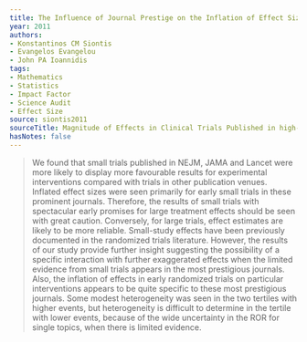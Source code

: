 ```yaml
---
title: The Influence of Journal Prestige on the Inflation of Effect Sizes in Small Trials
year: 2011
authors:
- Konstantinos CM Siontis
- Evangelos Evangelou
- John PA Ioannidis
tags:
- Mathematics
- Statistics
- Impact Factor
- Science Audit
- Effect Size
source: siontis2011
sourceTitle: Magnitude of Effects in Clinical Trials Published in high-impact General Medical Journals
hasNotes: false
---
```


> We found that small trials published in NEJM, JAMA and Lancet were more likely to display more favourable results
>   for experimental interventions compared with trials in other publication venues.
> Inflated effect sizes were seen primarily for early small trials in these prominent journals.
> Therefore, the results of small trials with spectacular early promises for large treatment effects should be seen
>   with great caution.
> Conversely, for large trials, effect estimates are likely to be more reliable.
> Small-study effects have been previously documented in the randomized trials literature.
> However, the results of our study provide further insight suggesting the possibility of a specific interaction
>   with further exaggerated effects when the limited evidence from
>   small trials appears in the most prestigious journals.
> Also, the inflation of effects in early randomized trials on particular interventions appears to be
>   quite specific to these most prestigious journals.
> Some modest heterogeneity was seen in the two tertiles with higher events,
>   but heterogeneity is difficult to determine in the tertile with lower events,
>   because of the wide uncertainty in the ROR for single topics, when there is limited evidence.
